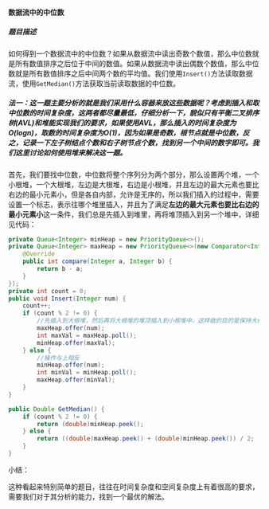 #### 数据流中的中位数

##### 题目描述

如何得到一个数据流中的中位数？如果从数据流中读出奇数个数值，那么中位数就是所有数值排序之后位于中间的数值。如果从数据流中读出偶数个数值，那么中位数就是所有数值排序之后中间两个数的平均值。我们使用`Insert()`方法读取数据流，使用`GetMedian()`方法获取当前读取数据的中位数。

<!--more-->

##### 法一：这一题主要分析的就是我们采用什么容器来放这些数据呢？考虑到插入和取中位数的时间复杂度，这两者都尽量最低，仔细分析一下，貌似只有平衡二叉排序树(AVL)和堆能实现我们的要求，如果使用AVL，那么插入的时间复杂度为O(logn)，取数的时间复杂度为O(1)，因为如果是奇数，根节点就是中位数，反之，记录一下左子树结点个数和右子树节点个数，找到另一个中间的数字即可。我们这里讨论如何使用堆来解决这一题。

首先，我们要找中位数，中位数将整个序列分为两个部分，那么设置两个堆，一个小根堆，一个大根堆，左边是大根堆，右边是小根堆，并且左边的最大元素也要比右边的最小元素小，但是各自内部，允许是无序的，所以我们插入的过程中，需要设置一个标志，表示往哪个堆里插入，并且为了满足**左边的最大元素也要比右边的最小元素小**这一条件，我们总是先插入到堆里，再将堆顶插入到另一个堆中，详细见代码：

```java
private Queue<Integer> minHeap = new PriorityQueue<>();
private Queue<Integer> maxHeap = new PriorityQueue<>(new Comparator<Integer>() {
    @Override
    public int compare(Integer a, Integer b) {
        return b - a;
    }
});
private int count = 0;
public void Insert(Integer num) {
    count++;
    if (count % 2 != 0) {
        //先插入到大根堆，然后再将大根堆的堆顶插入到小根堆中，这样做的目的是保持大根堆的所有值都小于小根堆的所有值
        maxHeap.offer(num);
        int maxVal = maxHeap.poll();
        minHeap.offer(maxVal);
    } else {
        //操作与上相反
        minHeap.offer(num);
        int minVal = minHeap.poll();
        maxHeap.offer(minVal);
    }
}

public Double GetMedian() {
    if (count % 2 != 0) {
        return (double)minHeap.peek();
    } else {
        return ((double)maxHeap.peek() + (double)minHeap.peek()) / 2;
    }
}
```

小结：

这种看起来特别简单的题目，往往在时间复杂度和空间复杂度上有着很高的要求，需要我们对于其分析的能力，找到一个最优的解法。